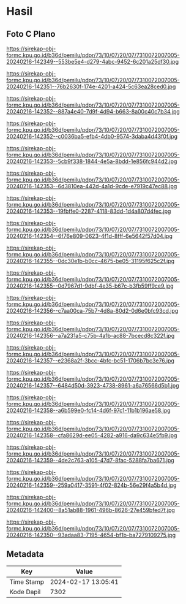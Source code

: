 # Hasil

## Foto C Plano

https://sirekap-obj-formc.kpu.go.id/b36d/pemilu/pdpr/73/10/07/20/07/7310072007005-20240216-142349--553be5e4-d279-4abc-9452-6c201a25df30.jpg

https://sirekap-obj-formc.kpu.go.id/b36d/pemilu/pdpr/73/10/07/20/07/7310072007005-20240216-142351--76b2630f-174e-4201-a424-5c63ea28ced0.jpg

https://sirekap-obj-formc.kpu.go.id/b36d/pemilu/pdpr/73/10/07/20/07/7310072007005-20240216-142352--887a4e40-7d9f-4d94-b663-8a00c40c7b34.jpg

https://sirekap-obj-formc.kpu.go.id/b36d/pemilu/pdpr/73/10/07/20/07/7310072007005-20240216-142352--c0036ba5-efb4-4db0-9574-3daba4d43f0f.jpg

https://sirekap-obj-formc.kpu.go.id/b36d/pemilu/pdpr/73/10/07/20/07/7310072007005-20240216-142353--5cb9f338-1844-4e5a-8bdd-1e856fc944d2.jpg

https://sirekap-obj-formc.kpu.go.id/b36d/pemilu/pdpr/73/10/07/20/07/7310072007005-20240216-142353--6d3810ea-442d-4a1d-9cde-e7919c47ec88.jpg

https://sirekap-obj-formc.kpu.go.id/b36d/pemilu/pdpr/73/10/07/20/07/7310072007005-20240216-142353--19fbffe0-2287-4118-83dd-1d4a807d4fec.jpg

https://sirekap-obj-formc.kpu.go.id/b36d/pemilu/pdpr/73/10/07/20/07/7310072007005-20240216-142354--6f76e809-0623-4f1d-8fff-6e5642f57d04.jpg

https://sirekap-obj-formc.kpu.go.id/b36d/pemilu/pdpr/73/10/07/20/07/7310072007005-20240216-142355--0dc30e1b-b0cc-4675-be05-31195f625c2f.jpg

https://sirekap-obj-formc.kpu.go.id/b36d/pemilu/pdpr/73/10/07/20/07/7310072007005-20240216-142355--0d7967d1-9dbf-4e35-b67c-b3fb59ff9ce9.jpg

https://sirekap-obj-formc.kpu.go.id/b36d/pemilu/pdpr/73/10/07/20/07/7310072007005-20240216-142356--c7aa00ca-75b7-4d8a-80d2-0d6e0bfc93cd.jpg

https://sirekap-obj-formc.kpu.go.id/b36d/pemilu/pdpr/73/10/07/20/07/7310072007005-20240216-142356--a7a231a5-c75b-4a1b-ac88-7bcecd8c322f.jpg

https://sirekap-obj-formc.kpu.go.id/b36d/pemilu/pdpr/73/10/07/20/07/7310072007005-20240216-142357--e2368a2f-3bcc-4bfc-bc51-1706b7bc3e76.jpg

https://sirekap-obj-formc.kpu.go.id/b36d/pemilu/pdpr/73/10/07/20/07/7310072007005-20240216-142357--6484d50d-3923-4738-8961-a6a76566d5b1.jpg

https://sirekap-obj-formc.kpu.go.id/b36d/pemilu/pdpr/73/10/07/20/07/7310072007005-20240216-142358--a6b599e0-fc14-4d6f-97c1-11b1b196ae58.jpg

https://sirekap-obj-formc.kpu.go.id/b36d/pemilu/pdpr/73/10/07/20/07/7310072007005-20240216-142358--cfa8629d-ee05-4282-a916-da9c634e5fb9.jpg

https://sirekap-obj-formc.kpu.go.id/b36d/pemilu/pdpr/73/10/07/20/07/7310072007005-20240216-142359--4de2c763-a105-47d7-8fac-5288fa7ba671.jpg

https://sirekap-obj-formc.kpu.go.id/b36d/pemilu/pdpr/73/10/07/20/07/7310072007005-20240216-142359--259a0417-3591-4f02-824b-56e29f4a5b4d.jpg

https://sirekap-obj-formc.kpu.go.id/b36d/pemilu/pdpr/73/10/07/20/07/7310072007005-20240216-142400--8a51ab88-1961-496b-8626-27e459bfed7f.jpg

https://sirekap-obj-formc.kpu.go.id/b36d/pemilu/pdpr/73/10/07/20/07/7310072007005-20240216-142350--93adaa83-7195-4654-bf1b-ba7279109275.jpg


## Metadata

| Key        | Value               |
| ---------- | ------------------- |
| Time Stamp | 2024-02-17 13:05:41 |
| Kode Dapil | 7302                |



